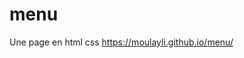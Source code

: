 # menu
Une page en html css 
<a href="https://moulayli.github.io/menu/" target="_blank"> https://moulayli.github.io/menu/ </a>
